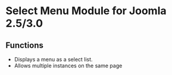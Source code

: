 Select Menu Module for Joomla 2.5/3.0
=====================================

Functions
---------

* Displays a menu as a select list.
* Allows multiple instances on the same page
